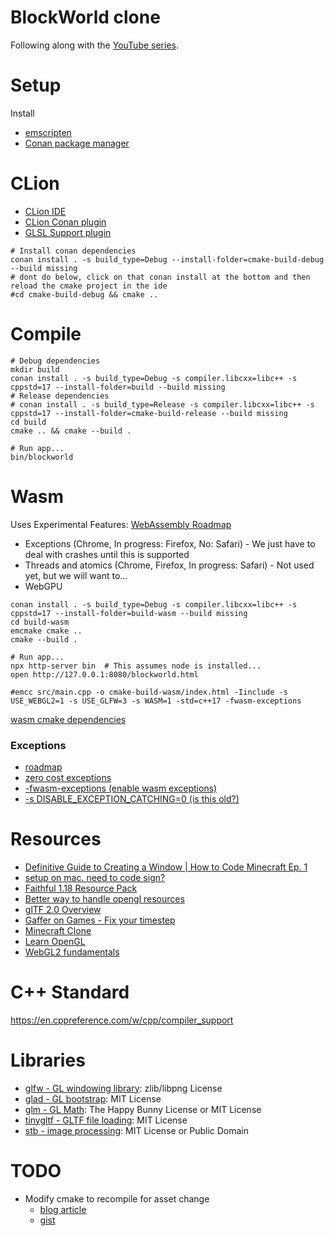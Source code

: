 # BlockWorld clone

Following along with the [YouTube series](https://www.youtube.com/watch?v=HhH_9DnMBgw).

# Setup

Install

* [emscripten](https://emscripten.org/)
* [Conan package manager](https://conan.io/)

# CLion

* [CLion IDE](https://www.jetbrains.com/clion/)
* [CLion Conan plugin](https://intellij-support.jetbrains.com/hc/en-us/community/posts/360008851580-How-to-use-Conan-Package-Manager-for-C-on-CLion-Mac)
* [GLSL Support plugin](https://plugins.jetbrains.com/plugin/6993-glsl-support)

```shell
# Install conan dependencies
conan install . -s build_type=Debug --install-folder=cmake-build-debug --build missing
# dont do below, click on that conan install at the bottom and then reload the cmake project in the ide
#cd cmake-build-debug && cmake ..
```

# Compile

```shell
# Debug dependencies
mkdir build
conan install . -s build_type=Debug -s compiler.libcxx=libc++ -s cppstd=17 --install-folder=build --build missing
# Release dependencies
# conan install . -s build_type=Release -s compiler.libcxx=libc++ -s cppstd=17 --install-folder=cmake-build-release --build missing
cd build
cmake .. && cmake --build .

# Run app...
bin/blockworld
```

# Wasm

Uses Experimental Features: [WebAssembly Roadmap](https://webassembly.org/roadmap/)

* Exceptions (Chrome, In progress: Firefox, No: Safari) - We just have to deal with crashes until this is supported
* Threads and atomics (Chrome, Firefox, In progress: Safari) - Not used yet, but we will want to...
* WebGPU

```shell
conan install . -s build_type=Debug -s compiler.libcxx=libc++ -s cppstd=17 --install-folder=build-wasm --build missing
cd build-wasm
emcmake cmake ..
cmake --build .

# Run app...
npx http-server bin  # This assumes node is installed...
open http://127.0.0.1:8080/blockworld.html

#emcc src/main.cpp -o cmake-build-wasm/index.html -Iinclude -s USE_WEBGL2=1 -s USE_GLFW=3 -s WASM=1 -std=c++17 -fwasm-exceptions
```

[wasm cmake dependencies](https://stackoverflow.com/questions/55869531/how-to-use-emscripten-with-cmake-for-project-dependencies)

### Exceptions

* [roadmap](https://webassembly.org/roadmap/)
* [zero cost exceptions](https://github.com/WebAssembly/design/issues/1078)
* [-fwasm-exceptions (enable wasm exceptions)](https://emscripten.org/docs/porting/exceptions.html)
* [-s DISABLE_EXCEPTION_CATCHING=0 (is this old?)](https://brionv.com/log/2019/10/24/exception-handling-in-emscripten-how-it-works-and-why-its-disabled-by-default/)

# Resources

* [Definitive Guide to Creating a Window | How to Code Minecraft Ep. 1](https://www.youtube.com/watch?v=HhH_9DnMBgw)
* [setup on mac. need to code sign?](https://giovanni.codes/opengl-setup-in-macos/)
* [Faithful 1.18 Resource Pack](https://faithful.team/faithful-1-18/)
* [Better way to handle opengl resources](https://github.com/polytypic/gl.cpp)
* [glTF 2.0 Overview](https://kcoley.github.io/glTF/specification/2.0/figures/gltfOverview-2.0.0a.png)
* [Gaffer on Games - Fix your timestep](https://gafferongames.com/post/fix_your_timestep/)
* [Minecraft Clone](https://github.com/codingminecraft/StreamMinecraftClone)
* [Learn OpenGL](https://learnopengl.com)
* [WebGL2 fundamentals](https://webgl2fundamentals.org/)

# C++ Standard

https://en.cppreference.com/w/cpp/compiler_support

# Libraries

* [glfw - GL windowing library](https://www.glfw.org/):  zlib/libpng License
* [glad - GL bootstrap](https://github.com/Dav1dde/glad): MIT License
* [glm - GL Math](https://github.com/g-truc/glm): The Happy Bunny License or MIT License
* [tinygltf - GLTF file loading](https://github.com/syoyo/tinygltf): MIT License
* [stb - image processing](https://github.com/nothings/stb): MIT License or Public Domain

# TODO

* Modify cmake to recompile for asset change
    * [blog article](https://jeremimucha.com/2021/05/cmake-managing-resources/)
    * [gist](https://gist.github.com/jamcodes/f79b3be24ed40c6c224cc9e91d3061cc)
